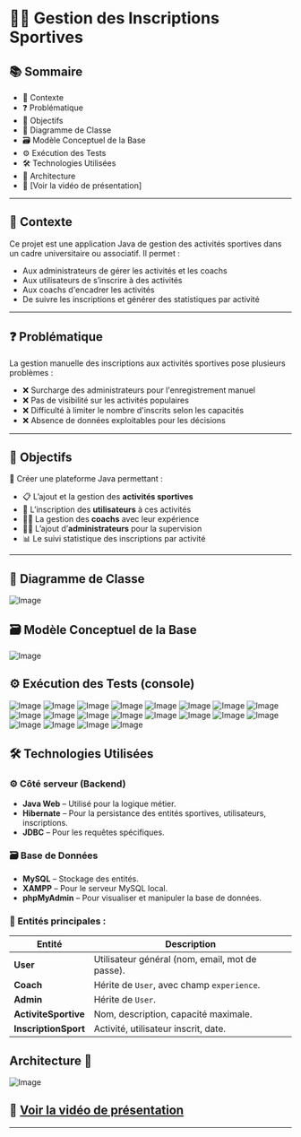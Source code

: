# 🏋️‍♀️ Gestion des Inscriptions Sportives

## 📚 Sommaire
- 📌 Contexte  
- ❓ Problématique  
- 🎯 Objectifs  
- 🧩 Diagramme de Classe  
- 🗃️ Modèle Conceptuel de la Base  
- ⚙️ Exécution des Tests  
- 🛠 Technologies Utilisées
- 🧩 Architecture 
- 🎥 [Voir la vidéo de présentation]

---

## 📌 Contexte

Ce projet est une application Java de gestion des activités sportives dans un cadre universitaire ou associatif. Il permet :

- Aux administrateurs de gérer les activités et les coachs  
- Aux utilisateurs de s’inscrire à des activités  
- Aux coachs d'encadrer les activités  
- De suivre les inscriptions et générer des statistiques par activité

---

## ❓ Problématique

La gestion manuelle des inscriptions aux activités sportives pose plusieurs problèmes :

- ❌ Surcharge des administrateurs pour l'enregistrement manuel  
- ❌ Pas de visibilité sur les activités populaires  
- ❌ Difficulté à limiter le nombre d'inscrits selon les capacités  
- ❌ Absence de données exploitables pour les décisions  

---

## 🎯 Objectifs

🎯 Créer une plateforme Java permettant :

- 📋 L’ajout et la gestion des **activités sportives**
- 👤 L’inscription des **utilisateurs** à ces activités
- 🧑‍🏫 La gestion des **coachs** avec leur expérience
- 🧑‍💼 L’ajout d’**administrateurs** pour la supervision
- 📊 Le suivi statistique des inscriptions par activité

---

## 🧩 Diagramme de Classe

![Image](https://github.com/user-attachments/assets/79bfa225-a658-46f3-9343-22862094034f)

## 🗃️ Modèle Conceptuel de la Base
![Image](https://github.com/user-attachments/assets/8205683a-f088-4cb6-bb02-06a006aea6ab)

## ⚙️ Exécution des Tests (console)

![Image](https://github.com/user-attachments/assets/c397d870-6443-46e6-8b5f-8890d1110f17)
![Image](https://github.com/user-attachments/assets/da69274f-afa6-4b2e-848b-55a88db1d97d)
![Image](https://github.com/user-attachments/assets/ca699ea4-bd24-4260-9e10-b40f8717ff31)
![Image](https://github.com/user-attachments/assets/d4cfb948-1bd7-4835-82db-cf07d3a883cf)
![Image](https://github.com/user-attachments/assets/55dbb958-5762-4112-98a7-f3a0c17fb53d)
![Image](https://github.com/user-attachments/assets/213fae97-c7fc-4330-b458-da420f291094)
![Image](https://github.com/user-attachments/assets/e27bf246-46ee-4db9-a6bb-4dfe6a2d1c19)
![Image](https://github.com/user-attachments/assets/ab5dff8a-0d3b-4ae3-bab7-d12e30b73929)
![Image](https://github.com/user-attachments/assets/f2e1f249-1989-4bbf-b77b-0018f8feca35)
![Image](https://github.com/user-attachments/assets/0ebec3da-85b3-4064-b08d-43aa6ba98e10)
![Image](https://github.com/user-attachments/assets/69363f83-2ad4-4dda-935b-ecd2d8e174de)
![Image](https://github.com/user-attachments/assets/8797c5b2-c11e-4bfa-9d7e-97ab4063f488)
![Image](https://github.com/user-attachments/assets/0191831a-7410-44d0-8508-e41738dbf5e0)
![Image](https://github.com/user-attachments/assets/e3a3e957-5d06-4d7b-9ebc-53b5ce690350)
![Image](https://github.com/user-attachments/assets/b3106d73-ecf4-4b9e-9329-f7c644c2c9fe)
![Image](https://github.com/user-attachments/assets/14dde7f3-a3e7-43f9-a6a8-e002143fd713)
![Image](https://github.com/user-attachments/assets/520ff568-32a5-4bcc-8903-b78abf73bb90)
![Image](https://github.com/user-attachments/assets/314bdd28-38cc-4ecc-ae0b-4ca13e619a1f)
![Image](https://github.com/user-attachments/assets/cadf0a82-38bb-4183-8886-b1a1ceeaa6c8)
![Image](https://github.com/user-attachments/assets/e7b32ecd-736f-4aa4-b10e-6ccf582361f2)
## 🛠 Technologies Utilisées
### ⚙️ Côté serveur (Backend)
- **Java Web** – Utilisé pour la logique métier.
- **Hibernate** – Pour la persistance des entités sportives, utilisateurs, inscriptions.
- **JDBC** – Pour les requêtes spécifiques.

### 🗃️ Base de Données
- **MySQL** – Stockage des entités.
- **XAMPP** – Pour le serveur MySQL local.
- **phpMyAdmin** – Pour visualiser et manipuler la base de données.



### 🧩 Entités principales :

| Entité             | Description |
|--------------------|-------------|
| **User**           | Utilisateur général (nom, email, mot de passe). |
| **Coach**          | Hérite de `User`, avec champ `experience`. |
| **Admin**          | Hérite de `User`. |
| **ActiviteSportive** | Nom, description, capacité maximale. |
| **InscriptionSport** | Activité, utilisateur inscrit, date. |


## Architecture 🧩

![Image](https://github.com/user-attachments/assets/75b8fa04-1e88-453c-b11f-fb6ea42131aa)

## 🎥 [Voir la vidéo de présentation](https://drive.google.com/file/d/18Uk8LbNofxaztdO_6o2mmuTaZXofTRGN/view?usp=drive_link)



---

